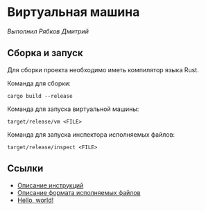 # Виртуальная машина

_Выполнил Рябков Дмитрий_

## Сборка и запуск

Для сборки проекта необходимо иметь компилятор языка Rust.

Команда для сборки:
```
cargo build --release
```

Команда для запуска виртуальной машины:
```
target/release/vm <FILE>
```

Команда для запуска инспектора исполняемых файлов:
```
target/release/inspect <FILE>
```

## Ссылки

* [Описание инструкций](docs/instructions.md)
* [Описание формата исполняемых файлов](docs/binfile.md)
* [Hello, world!](examples/hello-world)
